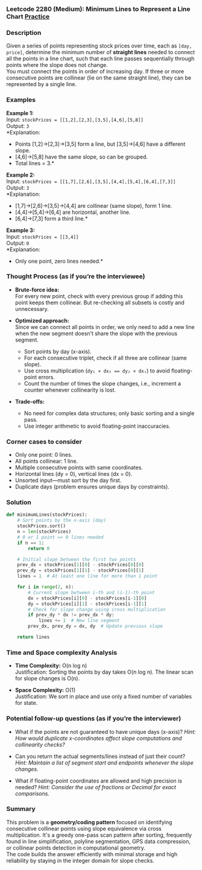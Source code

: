 ### Leetcode 2280 (Medium): Minimum Lines to Represent a Line Chart [Practice](https://leetcode.com/problems/minimum-lines-to-represent-a-line-chart)

### Description  
Given a series of points representing stock prices over time, each as `[day, price]`, determine the minimum number of **straight lines** needed to connect all the points in a line chart, such that each line passes sequentially through points where the slope does not change.  
You must connect the points in order of increasing day. If three or more consecutive points are collinear (lie on the same straight line), they can be represented by a single line.

### Examples  

**Example 1:**  
Input: `stockPrices = [[1,2],[2,3],[3,5],[4,6],[5,8]]`  
Output: `3`  
*Explanation:  
- Points [1,2]→[2,3]→[3,5] form a line, but [3,5]→[4,6] have a different slope.  
- [4,6]→[5,8] have the same slope, so can be grouped.  
- Total lines = 3.*

**Example 2:**  
Input: `stockPrices = [[1,7],[2,6],[3,5],[4,4],[5,4],[6,4],[7,3]]`  
Output: `3`  
*Explanation:  
- [1,7]→[2,6]→[3,5]→[4,4] are collinear (same slope), form 1 line.  
- [4,4]→[5,4]→[6,4] are horizontal, another line.  
- [6,4]→[7,3] form a third line.*

**Example 3:**  
Input: `stockPrices = [[3,4]]`  
Output: `0`  
*Explanation:  
- Only one point, zero lines needed.*

### Thought Process (as if you’re the interviewee)  
- **Brute-force idea:**  
  For every new point, check with every previous group if adding this point keeps them collinear. But re-checking all subsets is costly and unnecessary.

- **Optimized approach:**  
  Since we can connect all points in order, we only need to add a new line when the new segment doesn’t share the slope with the previous segment.  
  - Sort points by day (x-axis).  
  - For each consecutive triplet, check if all three are collinear (same slope).  
  - Use cross multiplication (`dy₁ × dx₂ == dy₂ × dx₁`) to avoid floating-point errors.  
  - Count the number of times the slope changes, i.e., increment a counter whenever collinearity is lost.

- **Trade-offs:**  
  - No need for complex data structures; only basic sorting and a single pass.
  - Use integer arithmetic to avoid floating-point inaccuracies.

### Corner cases to consider  
- Only one point: 0 lines.
- All points collinear: 1 line.
- Multiple consecutive points with same coordinates.
- Horizontal lines (dy = 0), vertical lines (dx = 0).
- Unsorted input—must sort by the day first.
- Duplicate days (problem ensures unique days by constraints).

### Solution

```python
def minimumLines(stockPrices):
    # Sort points by the x-axis (day)
    stockPrices.sort()
    n = len(stockPrices)
    # 0 or 1 point => 0 lines needed
    if n == 1:
        return 0

    # Initial slope between the first two points
    prev_dx = stockPrices[1][0] - stockPrices[0][0]
    prev_dy = stockPrices[1][1] - stockPrices[0][1]
    lines = 1  # At least one line for more than 1 point

    for i in range(2, n):
        # Current slope between i-th and (i-1)-th point
        dx = stockPrices[i][0] - stockPrices[i-1][0]
        dy = stockPrices[i][1] - stockPrices[i-1][1]
        # Check for slope change using cross multiplication
        if prev_dy * dx != prev_dx * dy:
            lines += 1  # New line segment
        prev_dx, prev_dy = dx, dy  # Update previous slope

    return lines
```

### Time and Space complexity Analysis  

- **Time Complexity:** O(n log n)  
  Justification: Sorting the points by day takes O(n log n). The linear scan for slope changes is O(n).

- **Space Complexity:** O(1)  
  Justification: We sort in place and use only a fixed number of variables for state.


### Potential follow-up questions (as if you’re the interviewer)  

- What if the points are not guaranteed to have unique days (x-axis)?
  *Hint: How would duplicate x-coordinates affect slope computations and collinearity checks?*

- Can you return the actual segments/lines instead of just their count?
  *Hint: Maintain a list of segment start and endpoints whenever the slope changes.*

- What if floating-point coordinates are allowed and high precision is needed?
  *Hint: Consider the use of fractions or Decimal for exact comparisons.*

### Summary
This problem is a **geometry/coding pattern** focused on identifying consecutive collinear points using slope equivalence via cross multiplication. It's a greedy one-pass scan pattern after sorting, frequently found in line simplification, polyline segmentation, GPS data compression, or collinear points detection in computational geometry.  
The code builds the answer efficiently with minimal storage and high reliability by staying in the integer domain for slope checks.
